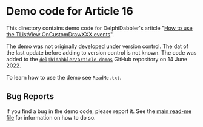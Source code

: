 # Demo code for Article 16

This directory contains demo code for DelphiDabbler's article "[How to use the TListView OnCustomDrawXXX events](https://delphidabbler.com/articles/article-16)".

The demo was not originally developed under version control. The dat of the last update before adding to version control is not known. The code was added to the [`delphidabbler/article-demos`](https://github.com/delphidabbler/article-demos) GitHub repository on 14 June 2022.

To learn how to use the demo see `ReadMe.txt`.

## Bug Reports

If you find a bug in the demo code, please report it. See the [main read-me file](https://github.com/delphidabbler/article-demos/blob/master/README.md#bug-reports) for information on how to do so.
